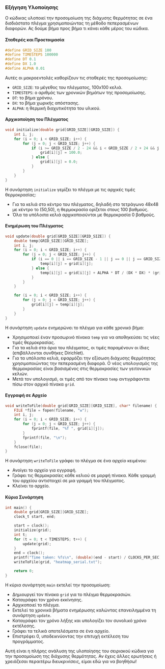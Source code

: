 ### Εξήγηση Υλοποίησης

Ο κώδικας υλοποιεί την προσομοίωση της διάχυσης θερμότητας σε ένα δισδιάστατο πλέγμα χρησιμοποιώντας τη μέθοδο πεπερασμένων διαφορών. Ας δούμε βήμα προς βήμα τι κάνει κάθε μέρος του κώδικα.

#### Σταθερές και Προετοιμασία

```c
#define GRID_SIZE 100
#define TIMESTEPS 100000
#define DT 0.1
#define DX 1.0
#define ALPHA 0.01
```

Αυτές οι μακροεντολές καθορίζουν τις σταθερές της προσομοίωσης:
- `GRID_SIZE`: το μέγεθος του πλέγματος, 100x100 κελιά.
- `TIMESTEPS`: ο αριθμός των χρονικών βημάτων της προσομοίωσης.
- `DT`: το βήμα χρόνου.
- `DX`: το βήμα χωρικής απόστασης.
- `ALPHA`: η θερμική διαχυτικότητα του υλικού.

#### Αρχικοποίηση του Πλέγματος

```c
void initialize(double grid[GRID_SIZE][GRID_SIZE]) {
    int i, j;
    for (i = 0; i < GRID_SIZE; i++) {
        for (j = 0; j < GRID_SIZE; j++) {
            if (i >= GRID_SIZE / 2 - 24 && i < GRID_SIZE / 2 + 24 && j >= GRID_SIZE / 2 - 24 && j < GRID_SIZE / 2 + 24) {
                grid[i][j] = 100.0;
            } else {
                grid[i][j] = 0.0;
            }
        }
    }
}
```

Η συνάρτηση `initialize` γεμίζει το πλέγμα με τις αρχικές τιμές θερμοκρασίας:
- Για τα κελιά στο κέντρο του πλέγματος, δηλαδή στο τετράγωνο 48x48 με κέντρο το (50,50), η θερμοκρασία ορίζεται στους 100 βαθμούς.
- Όλα τα υπόλοιπα κελιά αρχικοποιούνται με θερμοκρασία 0 βαθμούς.

#### Ενημέρωση του Πλέγματος

```c
void update(double grid[GRID_SIZE][GRID_SIZE]) {
    double temp[GRID_SIZE][GRID_SIZE];
    int i, j;
    for (i = 0; i < GRID_SIZE; i++) {
        for (j = 0; j < GRID_SIZE; j++) {
            if (i == 0 || i == GRID_SIZE - 1 || j == 0 || j == GRID_SIZE - 1) {
                temp[i][j] = grid[i][j];
            } else {
                temp[i][j] = grid[i][j] + ALPHA * DT / (DX * DX) * (grid[i+1][j] + grid[i-1][j] + grid[i][j+1] + grid[i][j-1] - 4 * grid[i][j]);
            }
        }
    }

    for (i = 0; i < GRID_SIZE; i++) {
        for (j = 0; j < GRID_SIZE; j++) {
            grid[i][j] = temp[i][j];
        }
    }
}
```

Η συνάρτηση `update` ενημερώνει το πλέγμα για κάθε χρονικό βήμα:
- Χρησιμοποιεί έναν προσωρινό πίνακα `temp` για να αποθηκεύσει τις νέες τιμές θερμοκρασίας.
- Για τα κελιά στα όρια του πλέγματος, οι τιμές παραμένουν οι ίδιες (επιβάλλονται συνθήκες Dirichlet).
- Για τα υπόλοιπα κελιά, εφαρμόζει την εξίσωση διάχυσης θερμότητας χρησιμοποιώντας την πεπερασμένη διαφορά. Ο νέος υπολογισμός της θερμοκρασίας είναι βασισμένος στις θερμοκρασίες των γειτονικών κελιών.
- Μετά τον υπολογισμό, οι τιμές από τον πίνακα `temp` αντιγράφονται πίσω στον αρχικό πίνακα `grid`.

#### Εγγραφή σε Αρχείο

```c
void writeToFile(double grid[GRID_SIZE][GRID_SIZE], char* filename) {
    FILE *file = fopen(filename, "w");
    int i, j;
    for (i = 0; i < GRID_SIZE; i++) {
        for (j = 0; j < GRID_SIZE; j++) {
            fprintf(file, "%f ", grid[i][j]);
        }
        fprintf(file, "\n");
    }
    fclose(file);
}
```

Η συνάρτηση `writeToFile` γράφει το πλέγμα σε ένα αρχείο κειμένου:
- Ανοίγει το αρχείο για εγγραφή.
- Γράφει τις θερμοκρασίες κάθε κελιού σε μορφή πίνακα. Κάθε γραμμή του αρχείου αντιστοιχεί σε μια γραμμή του πλέγματος.
- Κλείνει το αρχείο.

#### Κύρια Συνάρτηση

```c
int main() {
    double grid[GRID_SIZE][GRID_SIZE];
    clock_t start, end;

    start = clock();
    initialize(grid);
    int t;
    for (t = 0; t < TIMESTEPS; t++) {
        update(grid);
    }
    end = clock();
    printf("Time taken: %fs\n", (double)(end - start) / CLOCKS_PER_SEC);
    writeToFile(grid, "heatmap_serial.txt");

    return 0;
}
```

Η κύρια συνάρτηση `main` εκτελεί την προσομοίωση:
- Δημιουργεί τον πίνακα `grid` για το πλέγμα θερμοκρασιών.
- Καταγράφει τον χρόνο εκκίνησης.
- Αρχικοποιεί το πλέγμα.
- Εκτελεί τα χρονικά βήματα ενημέρωσης καλώντας επανειλημμένα τη συνάρτηση `update`.
- Καταγράφει τον χρόνο λήξης και υπολογίζει τον συνολικό χρόνο εκτέλεσης.
- Γράφει τα τελικά αποτελέσματα σε ένα αρχείο.
- Επιστρέφει 0, υποδεικνύοντας την επιτυχή εκτέλεση του προγράμματος.

Αυτή είναι η πλήρης ανάλυση της υλοποίησης του σειριακού κώδικα για την προσομοίωση της διάχυσης θερμότητας. Αν έχεις άλλες ερωτήσεις ή χρειάζεσαι περαιτέρω διευκρινίσεις, είμαι εδώ για να βοηθήσω!
